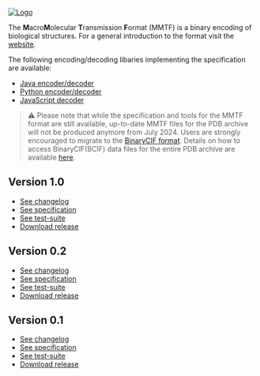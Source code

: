 
[![Logo](mmTF-dark-blue.png)](http://mmtf.rcsb.org/)

The **M**acro**M**olecular **T**ransmission **F**ormat (MMTF) is a binary encoding of biological structures. For a general introduction to the format visit the [website](http://mmtf.rcsb.org/).

The following encoding/decoding libaries implementing the specification are available:

* [Java encoder/decoder](https://github.com/rcsb/mmtf-java)
* [Python encoder/decoder](https://github.com/rcsb/mmtf-python)
* [JavaScript decoder](https://github.com/rcsb/mmtf-javascript)

> :warning: Please note that while the specification and tools for the MMTF format are still available, up-to-date MMTF files for the PDB archive will not be produced anymore from July 2024. Users are strongly encouraged to migrate to the [BinaryCIF format](https://github.com/molstar/BinaryCIF). Details on how to access BinaryCIF(BCIF) data files for the entire PDB archive are available [here](https://www.rcsb.org/docs/programmatic-access/file-download-services#pdb-entry-files). 

## Version 1.0

* [See changelog](https://github.com/rcsb/mmtf/releases/tag/v1.0)
* [See specification](https://github.com/rcsb/mmtf/blob/v1.0/spec.md)
* [See test-suite](https://github.com/rcsb/mmtf/blob/v1.0/test-suite)
* [Download release](https://github.com/rcsb/mmtf/archive/v1.0.zip)


## Version 0.2

* [See changelog](https://github.com/rcsb/mmtf/releases/tag/v0.2)
* [See specification](https://github.com/rcsb/mmtf/blob/v0.2/spec.md)
* [See test-suite](https://github.com/rcsb/mmtf/blob/v0.2/test-suite)
* [Download release](https://github.com/rcsb/mmtf/archive/v0.2.zip)


## Version 0.1

* [See changelog](https://github.com/rcsb/mmtf/releases/tag/v0.1)
* [See specification](https://github.com/rcsb/mmtf/blob/v0.1/spec.md)
* [See test-suite](https://github.com/rcsb/mmtf/blob/v0.1/test-suite)
* [Download release](https://github.com/rcsb/mmtf/archive/v0.1.zip)
